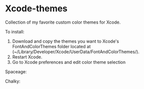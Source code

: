 Xcode-themes
============

Collection of my favorite custom color themes for Xcode.

To install: 
1. Download and copy the themes you want to Xcode's FontAndColorThemes folder located at (~/Library/Developer/Xcode/UserData/FontAndColorThemes/).
2. Restart Xcode.
3. Go to Xcode preferences and edit color theme selection

Spaceage:

Chalky:


